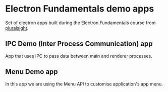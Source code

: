 # Electron Fundamentals demo apps
Set of electron apps built during the Electron Fundamentals course from [pluralsight](https://app.pluralsight.com/library/). 

## IPC Demo (Inter Process Communication) app
App that uses IPC to pass data between main and renderer processes.

## Menu Demo app
In this app we are using the Menu API to customise application's app menu.
